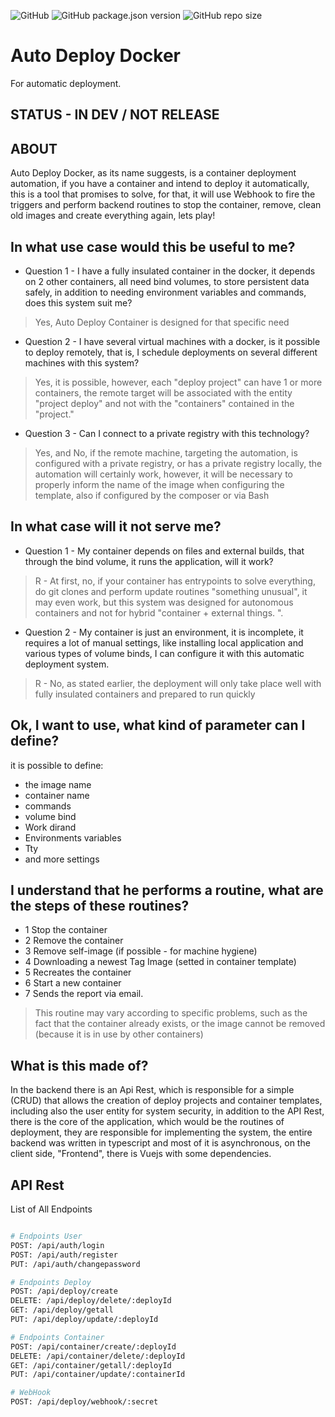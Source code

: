 ![GitHub](https://img.shields.io/github/license/joaomede/Auto-Deploy-Docker) ![GitHub package.json version](https://img.shields.io/github/package-json/v/joaomede/Auto-Deploy-Docker) ![GitHub repo size](https://img.shields.io/github/repo-size/joaomede/Auto-Deploy-Docker)

# Auto Deploy Docker
For automatic deployment.

## STATUS - IN DEV / NOT RELEASE

## ABOUT
Auto Deploy Docker, as its name suggests, is a container deployment automation, if you have a container and intend to deploy it automatically, this is a tool that promises to solve, for that, it will use Webhook to fire the triggers and perform backend routines to stop the container, remove, clean old images and create everything again, lets play!

## In what use case would this be useful to me?
* Question 1 - I have a fully insulated container in the docker, it depends on 2 other containers, all need bind volumes, to store persistent data safely, in addition to needing environment variables and commands, does this system suit me?
> Yes, Auto Deploy Container is designed for that specific need

* Question 2 - I have several virtual machines with a docker, is it possible to deploy remotely, that is, I schedule deployments on several different machines with this system?
> Yes, it is possible, however, each "deploy project" can have 1 or more containers, the remote target will be associated with the entity "project deploy" and not with the "containers" contained in the "project."

* Question 3 - Can I connect to a private registry with this technology?
> Yes, and No, if the remote machine, targeting the automation, is configured with a private registry, or has a private registry locally, the automation will certainly work, however, it will be necessary to properly inform the name of the image when configuring the template, also if configured by the composer or via Bash

## In what case will it not serve me?
* Question 1 - My container depends on files and external builds, that through the bind volume, it runs the application, will it work?  
> R - At first, no, if your container has entrypoints to solve everything, do git clones and perform update routines "something unusual", it may even work, but this system was designed for autonomous containers and not for hybrid "container + external things. ".

* Question 2 - My container is just an environment, it is incomplete, it requires a lot of manual settings, like installing local application and various types of volume binds, I can configure it with this automatic deployment system.  
> R - No, as stated earlier, the deployment will only take place well with fully insulated containers and prepared to run quickly

## Ok, I want to use, what kind of parameter can I define?
it is possible to define:
- the image name
- container name 
- commands
- volume bind
- Work dirand
- Environments variables
- Tty
- and more settings

## I understand that he performs a routine, what are the steps of these routines?
- 1 Stop the container
- 2 Remove the container
- 3 Remove self-image (if possible - for machine hygiene)
- 4 Downloading a newest Tag Image (setted in container template)
- 5 Recreates the container
- 6 Start a new container
- 7 Sends the report via email.

> This routine may vary according to specific problems, such as the fact that the container already exists, or the image cannot be removed (because it is in use by other containers)


## What is this made of?
In the backend there is an Api Rest, which is responsible for a simple (CRUD) that allows the creation of deploy projects and container templates, including also the user entity for system security, in addition to the API Rest, there is the core of the application, which would be the routines of deployment, they are responsible for implementing the system, the entire backend was written in typescript and most of it is asynchronous, on the client side, "Frontend", there is Vuejs with some dependencies.

## API Rest
List of All Endpoints
```sh

# Endpoints User
POST: /api/auth/login
POST: /api/auth/register
PUT: /api/auth/changepassword

# Endpoints Deploy
POST: /api/deploy/create
DELETE: /api/deploy/delete/:deployId
GET: /api/deploy/getall
PUT: /api/deploy/update/:deployId

# Endpoints Container
POST: /api/container/create/:deployId
DELETE: /api/container/delete/:deployId
GET: /api/container/getall/:deployId
PUT: /api/container/update/:containerId

# WebHook
POST: /api/deploy/webhook/:secret
```